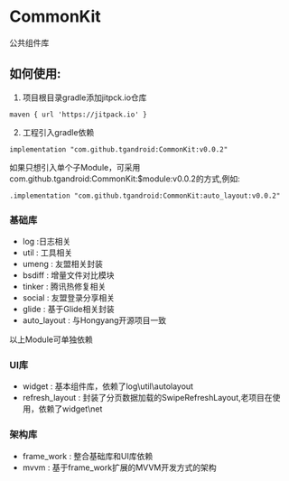 # CommonKit
公共组件库

## 如何使用:
1. 项目根目录gradle添加jitpck.io仓库

` maven { url 'https://jitpack.io' } `

2. 工程引入gradle依赖

` implementation "com.github.tgandroid:CommonKit:v0.0.2" `

  如果只想引入单个子Module，可采用com.github.tgandroid:CommonKit:$module:v0.0.2的方式,例如:
  
`.implementation "com.github.tgandroid:CommonKit:auto_layout:v0.0.2" `

### 基础库
* log :日志相关
* util : 工具相关
* umeng : 友盟相关封装
* bsdiff : 增量文件对比模块
* tinker : 腾讯热修复相关
* social : 友盟登录分享相关
* glide : 基于Glide相关封装
* auto_layout : 与Hongyang开源项目一致

以上Module可单独依赖

### UI库
* widget : 基本组件库，依赖了log\util\autolayout
* refresh_layout : 封装了分页数据加载的SwipeRefreshLayout,老项目在使用，依赖了widget\net

### 架构库
* frame_work : 整合基础库和UI库依赖
* mvvm : 基于frame_work扩展的MVVM开发方式的架构
